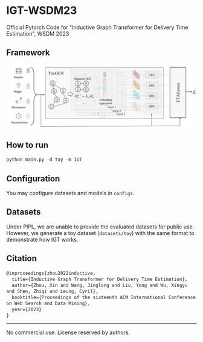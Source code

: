 # IGT-WSDM23
Official Pytorch Code for "Inductive Graph Transformer for Delivery Time Estimation", WSDM 2023

## Framework            
![](./images/IGT.png)


## How to run
```python
python main.py -d toy -m IGT
```

## Configuration
You may configure datasets and models in `configs`.

## Datasets
Under PIPL, we are unable to provide the evaluated datasets for public use. However, we generate a toy dataset (`datasets/toy`) with the same format to demonstrate how IGT works.

## Citation
```
@inproceedings{zhou2022inductive,
  title={Inductive Graph Transformer for Delivery Time Estimation},
  author={Zhou, Xin and Wang, Jinglong and Liu, Yong and Wu, Xingyu and Shen, Zhiqi and Leung, Cyril},
  booktitle={Proceedings of the sixteenth ACM International Conference on Web Search and Data Mining},
  year={2023}
}
```

---
No commercial use. License reserved by authors.
